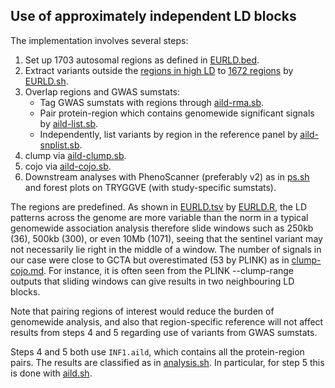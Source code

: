 ## Use of approximately independent LD blocks

The implementation involves several steps:

1. Set up 1703 autosomal regions as defined in [EURLD.bed](../tryggve/EURLD.bed).
2. Extract variants outside the [regions in high LD](../tryggve/high-LD-regions-hg19.txt) to [1672 regions](../tryggve/EURLD-no-high-LD-regions-hg19.bed) by [EURLD.sh](../tryggve/EURLD.sh).
3. Overlap regions and GWAS sumstats:
   * Tag GWAS sumstats with regions through [aild-rma.sb](../cardio/aild-rma.sb).
   * Pair protein-region which contains genomewide significant signals by [aild-list.sb](../cardio/aild-list.sb).
   * Independently, list variants by region in the reference panel by [aild-snplist.sb](../cardio/aild-snplist.sb).
4. clump via [aild-clump.sb](../cardio/aild-clump.sb).
5. cojo via [aild-cojo.sb](../cardio/aild-cojo.sb).
6. Downstream analyses with PhenoScanner (preferably v2) as in [ps.sh](../cardio/ps.sh) and forest plots on TRYGGVE (with study-specific sumstats).

The regions are predefined. As shown in [EURLD.tsv](../tryggve/EURLD.tsv) by [EURLD.R](../tryggve/EURLD.R), the LD patterns across the genome are more variable than the norm in a typical genomewide association analysis therefore slide windows such as 250kb (36), 500kb (300), or even 10Mb (1071), seeing that the sentinel variant may not necessarily lie right in the middle of a window. The number of signals in our case were close to GCTA but overestimated (53 by PLINK) as in [clump-cojo.md](../cardio/clump-cojo.md). For instance, it is often seen from the PLINK --clump-range outputs that sliding windows can give results in two neighbouring LD blocks.

Note that pairing regions of interest would reduce the burden of genomewide analysis, and also that region-specific reference will not affect results from steps 4 and 5 regarding use of variants from GWAS sumstats.

Steps 4 and 5 both use `INF1.aild`, which contains all the protein-region pairs. The results are classified as in [analysis.sh](../tryggve/analysis.sh). In particular, for step 5 this is done with [aild.sh](../cardio/aild.sh).

